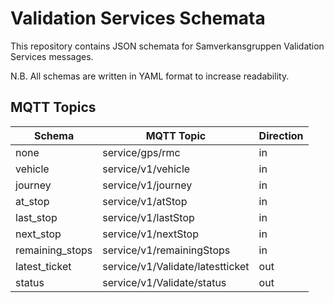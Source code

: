 # Validation Services  Schemata

This repository contains JSON schemata for Samverkansgruppen Validation Services messages.

N.B. All schemas are written in YAML format to increase readability.


## MQTT Topics

| Schema          | MQTT Topic                       | Direction |
| --------------- | -------------------------------- | --------- |
| none            | service/gps/rmc                  | in        |
| vehicle         | service/v1/vehicle               | in        |
| journey         | service/v1/journey               | in        |
| at_stop         | service/v1/atStop                | in        |
| last_stop       | service/v1/lastStop              | in        |
| next_stop       | service/v1/nextStop              | in        |
| remaining_stops | service/v1/remainingStops        | in        |
| latest_ticket   | service/v1/Validate/latestticket | out       |
| status          | service/v1/Validate/status       | out       |
